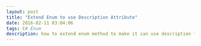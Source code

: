 ```yaml
---
layout: post
title: "Extend Enum to use Description Attribute"
date: 2016-02-11 03:04:06
tags: C# Enum
description: how to extend enum method to make it can use description from attribute
---
```




